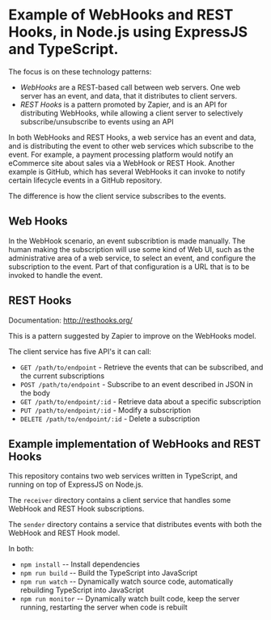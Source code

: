 # Example of WebHooks and REST Hooks, in Node.js using ExpressJS and TypeScript.

The focus is on these technology patterns:

* _WebHooks_ are a REST-based call between web servers.  One web server has an event, and data, that it distributes to client servers.
* _REST Hooks_ is a pattern promoted by Zapier, and is an API for distributing WebHooks, while allowing a client server to selectively subscribe/unsubscribe to events using an API

In both WebHooks and REST Hooks, a web service has an event and data, and is distributing the event to other web services which subscribe to the event.  For example, a payment processing platform would notify an eCommerce site about sales via a WebHook or REST Hook.  Another example is GitHub, which has several WebHooks it can invoke to notify certain lifecycle events in a GitHub repository.

The difference is how the client service subscribes to the events.

## Web Hooks

In the WebHook scenario, an event subscribtion is made manually.  The human making the subscription will use some kind of Web UI, such as the administrative area of a web service, to select an event, and configure the subscription to the event.  Part of that configuration is a URL that is to be invoked to handle the event.

## REST Hooks

Documentation:  http://resthooks.org/

This is a pattern suggested by Zapier to improve on the WebHooks model.

The client service has five API's it can call:

* `GET /path/to/endpoint` - Retrieve the events that can be subscribed, and the current subscriptions
* `POST /path/to/endpoint` - Subscribe to an event described in JSON in the body
* `GET /path/to/endpoint/:id` - Retrieve data about a specific subscription
* `PUT /path/to/endpoint/:id` - Modify a subscription
* `DELETE /path/to/endpoint/:id` - Delete a subscription

## Example implementation of WebHooks and REST Hooks

This repository contains two web services written in TypeScript, and running on top of ExpressJS on Node.js.

The `receiver` directory contains a client service that handles some WebHook and REST Hook subscriptions.

The `sender` directory contains a service that distributes events with both the WebHook and REST Hook model.

In both:

* `npm install` -- Install dependencies
* `npm run build` -- Build the TypeScript into JavaScript
* `npm run watch` -- Dynamically watch source code, automatically rebuilding TypeScript into JavaScript
* `npm run monitor` -- Dynamically watch built code, keep the server running, restarting the server when code is rebuilt
